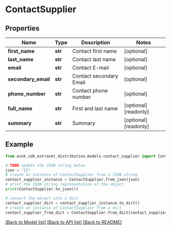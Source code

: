 # ContactSupplier


## Properties

Name | Type | Description | Notes
------------ | ------------- | ------------- | -------------
**first_name** | **str** | Contact first name | [optional] 
**last_name** | **str** | Contact last name | [optional] 
**email** | **str** | Contact E-mail | [optional] 
**secondary_email** | **str** | Contact secondary Email | [optional] 
**phone_number** | **str** | Contact phone number | [optional] 
**full_name** | **str** | First and last name | [optional] [readonly] 
**summary** | **str** | Summary | [optional] [readonly] 

## Example

```python
from wink_sdk_extranet_distribution.models.contact_supplier import ContactSupplier

# TODO update the JSON string below
json = "{}"
# create an instance of ContactSupplier from a JSON string
contact_supplier_instance = ContactSupplier.from_json(json)
# print the JSON string representation of the object
print(ContactSupplier.to_json())

# convert the object into a dict
contact_supplier_dict = contact_supplier_instance.to_dict()
# create an instance of ContactSupplier from a dict
contact_supplier_from_dict = ContactSupplier.from_dict(contact_supplier_dict)
```
[[Back to Model list]](../README.md#documentation-for-models) [[Back to API list]](../README.md#documentation-for-api-endpoints) [[Back to README]](../README.md)


